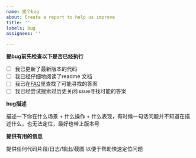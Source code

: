 ```yaml
---
name: 提个bug
about: Create a report to help us improve
title: ''
labels: bug
assignees: ''

---
```


**提bug前先检查以下是否已经执行**

- [ ] 我已更新了最新版本的代码
- [ ] 我已经仔细地阅读了readme 文档
- [ ] 我已在[FAQ](https://github.com/danni-cool/wechatbot-webhook/issues/72)里查找了可能寻找的答案
- [ ] 我已经尝试搜索过历史关闭issue寻找可能的答案

**bug描述**

描述一下你在什么场景 + 什么操作 + 什么表现，有时候一句话问题并不知道在描述什么，也无法定位，最好也带上版本号


**提供有用的信息**

提供任何代码片段/日志/输出/截图 以便于帮助快速定位问题
